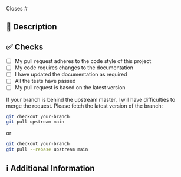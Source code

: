 <!-- 
Thanks for creating this pull request 🤗

Please make sure that the pull request is limited to one type (docs, feature, etc.) and keep it as small as possible. You can open multiple prs instead of opening a huge one.
-->

<!-- If this pull request closes an issue, please mention the issue number below -->
Closes # <!-- Issue # here -->

## 📑 Description
<!-- Add a brief description of the pr -->

<!-- You can also choose to add a list of changes and if they have been completed or not by using the markdown to-do list syntax
- [ ] Not Completed
- [x] Completed
-->

## ✅ Checks
<!-- Make sure your pr passes the tests and do check the following fields as needed - -->

- [ ] My pull request adheres to the code style of this project
- [ ] My code requires changes to the documentation
- [ ] I have updated the documentation as required
- [ ] All the tests have passed
- [ ] My pull request is based on the latest version

If your branch is behind the upstream master, I will have difficulties to merge the request. Please fetch the latest version of the branch:

```sh
git checkout your-branch
git pull upstream main
```

or

```sh
git checkout your-branch
git pull --rebase upstream main
```

## ℹ Additional Information
<!-- Any additional information like breaking changes, dependencies added, screenshots, comparisons between new and old behavior, etc. -->
